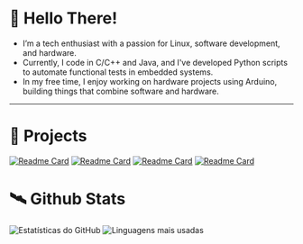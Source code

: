 # 🤖 Hello There!
- I’m a tech enthusiast with a passion for Linux, software development, and hardware.
- Currently, I code in C/C++ and Java, and I've developed Python scripts to automate functional tests in embedded systems.
- In my free time, I enjoy working on hardware projects using Arduino, building things that combine software and hardware.
---

# 💾 Projects 

[![Readme Card](https://github-readme-stats.vercel.app/api/pin/?username=FelipeArnt&hide_border=true&theme=transparent&repo=Projetos-Faculdade)](https://github.com/FelipeArnt/Projetos-Faculdade)
[![Readme Card](https://github-readme-stats.vercel.app/api/pin/?username=FelipeArnt&hide_border=true&theme=transparent&repo=Data-Files)](https://github.com/FelipeArnt/Data-Files)
[![Readme Card](https://github-readme-stats.vercel.app/api/pin/?username=FelipeArnt&hide_border=true&theme=transparent&repo=AlcoolemGel)](https://github.com/FelipeArnt/AlcoolGel)
[![Readme Card](https://github-readme-stats.vercel.app/api/pin/?username=FelipeArnt&hide_border=true&theme=transparent&repo=MonitoramentoTemperatura)](https://github.com/FelipeArnt/MonitoramentoTemperatura)



# 🛰️ Github Stats
![Estatísticas do GitHub](https://github-readme-stats.vercel.app/api?username=FelipeArnt&include_all_commits=true&showicons=true&theme=transparent&hide_border=true&hide_rank=true&hide=contribs,prs&) ![Linguagens mais usadas](https://github-readme-stats.vercel.app/api/top-langs/?username=FelipeArnt&layout=compact&hide=shell,lua&theme=transparent&hide_border=true)



<!--<p align="left">

<img src="https://skillicons.dev/icons?i=java,c,python&theme=dark" align="center"/>
<img src="https://skillicons.dev/icons?i=kali,arduino,bash&theme=dark" align="right"/>
</p> 
<img src="https://github.com/user-attachments/assets/9a8d461e-39a3-4d34-bb86-e48388b6e81e" width = "60" align="right"/>
<!--# 👾 Skills
[![My Skills](https://skillicons.dev/icons?i=java,c,python,arduino,kali,&theme=dark)](https://skillicons.dev) <img src="https://github.com/user-attachments/assets/1faf5325-b39d-4a6b-a437-ce7a6efcddd0"  width="60" align="right"/>
-->

<!--<img src="https://github.com/user-attachments/assets/5c60dfc6-9e99-4d18-968b-80f7d3c163c2" width="190" align="right" alt="Computador black"/> -->
<!--<img src="https://github.com/user-attachments/assets/126da257-2f41-486a-9843-cf865dfa31c7"  width="60" align="right"/>

<!--<img src="https://your-valid-image-url-here" width="190" align="right" alt="Profile Picture"/>!-->





